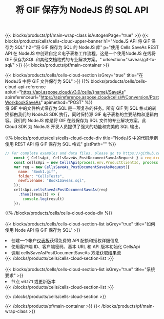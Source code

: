 ﻿---
title: 将 GIF 保存为 NodeJS 的 SQL API
description: 用于 Microsoft Excel 和 OpenOffice Calc 的云 API 和 SDK。将电子表格转换为其他格式文件。
url: /zh/nodejs/saveas/gif-to-sql/
---
{{< blocks/products/pf/main-wrap-class isAutogenPage="true" >}}
{{< blocks/products/cells/cells-cloud-upper-banner h1="NodeJS API 将 GIF 保存为 SQL" h2="将 GIF 保存为 SQL 的 NodeJS 库" p="使用 Cells SaveAs REST API 在 NodeJS 中创建自定义电子表格工作流程。这是一个使用NodeJS 在线将GIF 保存为SQL 和其他文档格式的专业解决方案。" urlsection="saveas/gif-to-sql/" >}}
{{< blocks/products/pf/main-container >}}

{{< blocks/products/cells/cells-cloud-section isGrey="true" title="在 NodeJS 中将 GIF 文件保存为 SQL" >}}
{{% blocks/products/cells/cells-cloud-api-reference apiurl="https://api.aspose.cloud/v3.0/cells/{name}/SaveAs" apireferenceurl="https://apireference.aspose.cloud/cells/#/Conversion/PostWorkbookSaveAs" apimethod="POST" %}}
<br/>
将 GIF 中的文件格式保存为 SQL 是一项复杂的任务。所有 GIF 到 SQL 格式的转换都由我们的 NodeJS SDK 执行，同时保持源 GIF 电子表格的主要结构和逻辑内容。我们的 NodeJS 库是将 GIF 在线保存为 SQL 文件的专业解决方案。此 Cloud SDK 为 NodeJS 开发人员提供了强大的功能和完美的 SQL 输出。
<br/>
<br/>
{{% blocks/products/cells/cells-cloud-code-div title="NodeJS 中的代码示例使用 REST API 将 GIF 保存为 SQL 格式" gistPath="" %}}
  
```js
// For complete examples and data files, please go to https://github.com/aspose-cells-cloud/aspose-cells-cloud-node/
    const { CellsApi, CellsSaveAs_PostDocumentSaveAsRequest } = require("asposecellscloud");
    const cellsApi = new CellsApi(process.env.ProductClientId, process.env.ProductClientSecret);
    var req = new CellsSaveAs_PostDocumentSaveAsRequest({
      name: "Book1.gif",
      folder: "CellsTests",
      newfilename: "Book1Saveas.sql",
    });
    cellsApi.cellsSaveAsPostDocumentSaveAs(req)
      .then((result) => {
        console.log(result)
    });
```
  
{{% /blocks/products/cells/cells-cloud-code-div %}}
<br/>
<br/>
{{< blocks/products/cells/cells-cloud-section-list isGrey="true" title="如何使用 Node API 将 GIF 保存为 SQL" >}}
<li>创建一个帐户<a href="https://dashboard.aspose.cloud/">仪表板</a>获得免费的 API 配额和授权详细信息</li>
<li>使用客户端 ID、客户端密码、基本 URL 和 API 版本初始化 CellsApi</li>
<li>调用 cellsSaveAsPostDocumentSaveAs 方法获取结果流</li>
{{< /blocks/products/cells/cells-cloud-section-list >}}
<br/>
<br/>
{{< blocks/products/cells/cells-cloud-section-list isGrey="true" title="系统要求" >}}
<li>节点 v6.17.1 或更新版本</li>
{{< /blocks/products/cells/cells-cloud-section-list >}}

{{< /blocks/products/cells/cells-cloud-section >}}

{{< /blocks/products/pf/main-container >}}
{{< /blocks/products/pf/main-wrap-class >}}
